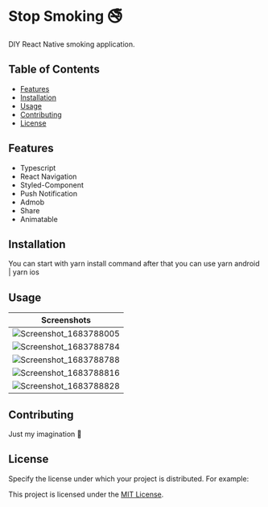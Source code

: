 # Stop Smoking 🚭

DIY React Native smoking application.

## Table of Contents

- [Features](#features)
- [Installation](#installation)
- [Usage](#usage)
- [Contributing](#contributing)
- [License](#license)

## Features

- Typescript
- React Navigation
- Styled-Component
- Push Notification
- Admob
- Share
- Animatable

## Installation

You can start with yarn install command after that you can use yarn android | yarn ios

## Usage

| Screenshots|
|------------|
| ![Screenshot_1683788005](https://github.com/can-sevin/StopSmoking/assets/11235344/7b408e8e-e6b9-4601-9142-74b87987f0e1)
| ![Screenshot_1683788784](https://github.com/can-sevin/StopSmoking/assets/11235344/24365b07-9049-474a-8e64-118b3c6d08fa)
| ![Screenshot_1683788788](https://github.com/can-sevin/StopSmoking/assets/11235344/31bf9c5c-80d3-40b6-b811-b3cc6245f4f6)
| ![Screenshot_1683788816](https://github.com/can-sevin/StopSmoking/assets/11235344/b18739d3-4017-453e-b7b5-73637bb892fd)
| ![Screenshot_1683788828](https://github.com/can-sevin/StopSmoking/assets/11235344/f613d7b4-fd6c-4026-938a-e6cb6a3658e2)

## Contributing

Just my imagination 🌈

## License

Specify the license under which your project is distributed. For example:

This project is licensed under the [MIT License](https://sites.google.com/view/stopsmokingprivacypolicy/ana-sayfa).
